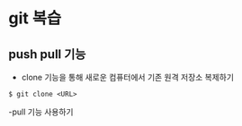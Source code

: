 # git 복습

## push pull 기능
- clone 기능을 통해 새로운 컴퓨터에서 기존 원격 저장소 복제하기
```
$ git clone <URL>
```
-pull 기능 사용하기